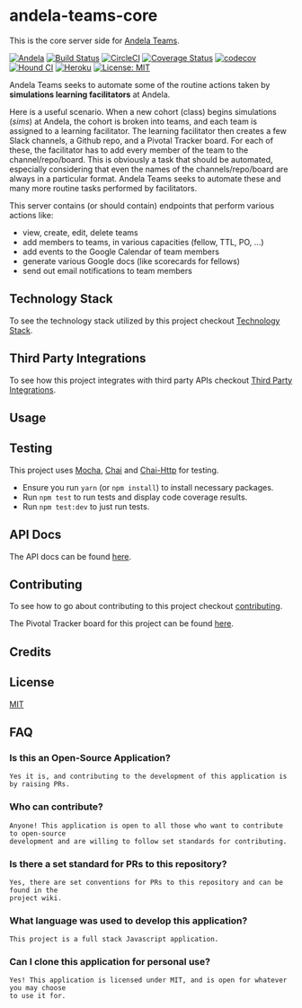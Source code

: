 # andela-teams-core

This is the core server side for [Andela Teams](https://andela-teams.herokuapp.com).

[![Andela](https://andela-badge.herokuapp.com/)](https://andela.com)
[![Build Status](https://travis-ci.org/andela-stuff/andela-teams-core.svg?branch=master)](https://travis-ci.org/andela-stuff/andela-teams-core)
[![CircleCI](https://circleci.com/gh/andela-stuff/andela-teams-core.svg?style=svg)](https://circleci.com/gh/andela-stuff/andela-teams-core)
[![Coverage Status](https://coveralls.io/repos/github/andela-stuff/andela-teams-core/badge.svg?branch=master)](https://coveralls.io/github/andela-stuff/andela-teams-core?branch=master)
[![codecov](https://codecov.io/gh/andela-stuff/andela-teams-core/branch/master/graph/badge.svg)](https://codecov.io/gh/andela-stuff/andela-teams-core)
[![Hound CI](https://camo.githubusercontent.com/23ee7a697b291798079e258bbc25434c4fac4f8b/68747470733a2f2f696d672e736869656c64732e696f2f62616467652f50726f7465637465645f62792d486f756e642d6138373364312e737667)](https://houndci.com)
[![Heroku](https://heroku-badge.herokuapp.com/?app=andela-teams-core)](https://andela-teams-core.herokuapp.com)
[![License: MIT](https://img.shields.io/badge/License-MIT-yellow.svg)](https://opensource.org/licenses/MIT)

Andela Teams seeks to automate some of the routine actions taken by __simulations learning facilitators__ at Andela.

Here is a useful scenario. When a new cohort (class) begins simulations (*sims*) at Andela, the cohort is broken into teams, and each team is assigned to a learning facilitator. The learning facilitator then creates a few Slack channels, a Github repo, and a Pivotal Tracker board. For each of these, the facilitator has to add every member of the team to the channel/repo/board. This is obviously a task that should be automated, especially considering that even the names of the channels/repo/board are always in a particular format. Andela Teams seeks to automate these and many more routine tasks performed by facilitators.

This server contains (or should contain) endpoints that perform various actions like:
* view, create, edit, delete teams
* add members to teams, in various capacities (fellow, TTL, PO, ...)
* add events to the Google Calendar of team members
* generate various Google docs (like scorecards for fellows)
* send out email notifications to team members

## Technology Stack

To see the technology stack utilized by this project checkout [Technology Stack](https://github.com/andela-stuff/andela-teams-core/wiki/Technology-Stack).

## Third Party Integrations

To see how this project integrates with third party APIs checkout [Third Party Integrations](https://github.com/andela-stuff/andela-teams-core/wiki/Third-Party-Integrations).

## Usage

## Testing

This project uses [Mocha](https://mochajs.org/), [Chai](http://chaijs.com/) and [Chai-Http](http://chaijs.com/plugins/chai-http/) for testing.
* Ensure you run `yarn` (or `npm install`) to install necessary packages.
* Run `npm test` to run tests and display code coverage results.
* Run `npm test:dev` to just run tests.

## API Docs

The API docs can be found [here](https://andela-teams-core.herokuapp.com/).

## Contributing

To see how to go about contributing to this project checkout [contributing](contributing.md).

The Pivotal Tracker board for this project can be found [here](https://www.pivotaltracker.com/n/projects/2138610).

## Credits

## License

[MIT](LICENSE)

## FAQ

### Is this an Open-Source Application?

```
Yes it is, and contributing to the development of this application is by raising PRs.
```

### Who can contribute?

```
Anyone! This application is open to all those who want to contribute to open-source 
development and are willing to follow set standards for contributing.
```

### Is there a set standard for PRs to this repository?

```
Yes, there are set conventions for PRs to this repository and can be found in the 
project wiki.
```

### What language was used to develop this application?

```
This project is a full stack Javascript application.
```

### Can I clone this application for personal use?

```
Yes! This application is licensed under MIT, and is open for whatever you may choose 
to use it for.
```
